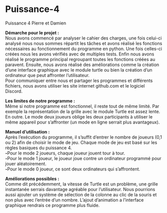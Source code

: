 # Puissance-4
Puissance 4 Pierre et Damien

<strong>Démarche pour le projet : </strong><br>
  Nous avons commencé par analyser le cahier des charges, une fois celui-ci analysé nous nous sommes répartit les tâches et avons réalisé les fonctions nécessaires au fonctionnement du programme en python. Une fois celles-ci créées nous les avons vérifiés avec de multiples tests. Enfin nous avons réalisé le programme principal regroupant toutes les fonctions créées au paravent. Ensuite, nous avons réalisé des améliorations comme la création d’une interface graphique avec le module turtle ou bien la création d’un ordinateur que peut affronter l’utilisateur.<br>
Pour communiquer entre nous et partager les programmes et différents fichiers, nous avons utiliser les site internet github.com et le logiciel Discord.

<strong> Les limites de notre programme : </strong> <br>
  Même si notre programme est fonctionnel, il reste tout de même limité. Par exemple la représentation de la grille avec le module Turtle est assez lente. En outre. Le mode deux joueurs oblige les deux participants à utiliser le même appareil pour s’affronter (un mode en ligne serrait plus avantageux).<br>

<strong>Manuel d’utilisation : </strong> <br>
  Après l’exécution du programme, il s’suffit d’entrer le nombre de joueurs (0,1 ou 2) afin de choisir le mode de jeu. Chaque mode de jeu est basé sur les règles basiques du puissance 4. <br>
<strong>-</strong>Pour le mode 2 joueurs, chaque joueur jouent tour à tour.<br>
<strong>-</strong>Pour le mode 1 joueur, le joueur joue contre un ordinateur programmé pour jouer aléatoirement. <br>
<strong>-</strong>Pour le mode 0 joueur, ce sont deux ordinateurs qui s’affrontent.<br>

<strong> Améliorations possibles : </strong> <br>
  Comme dit précédemment, la vitesse de Turtle est un problème, une grille instantanée serrais davantage agréable pour l’utilisateur. Nous pourrions aussi ajouter un système de sélection de la colonne au clic de la souris et non plus avec l’entrée d’un nombre. L’ajout d’animation a l’interface graphique rendrais ce programme plus fluide.
